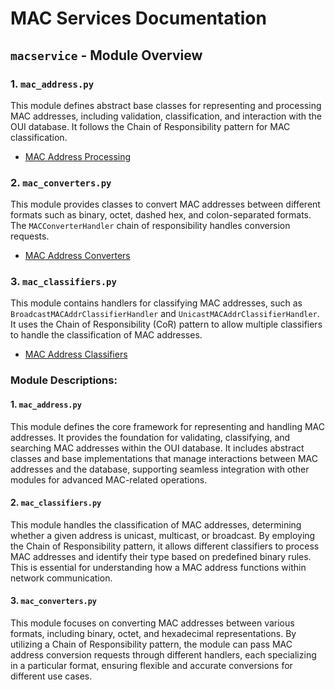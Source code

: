 # MAC Services Documentation

## `macservice` - Module Overview

### 1. **`mac_address.py`**
This module defines abstract base classes for representing and processing MAC addresses, including validation, classification, and interaction with the OUI database. It follows the Chain of Responsibility pattern for MAC classification.
- [MAC Address Processing](docs/macservice/mac_address.md)

### 2. **`mac_converters.py`**
This module provides classes to convert MAC addresses between different formats such as binary, octet, dashed hex, and colon-separated formats. The `MACConverterHandler` chain of responsibility handles conversion requests.
- [MAC Address Converters](docs/macservice/mac_converters.md)

### 3. **`mac_classifiers.py`**
This module contains handlers for classifying MAC addresses, such as `BroadcastMACAddrClassifierHandler` and `UnicastMACAddrClassifierHandler`. It uses the Chain of Responsibility (CoR) pattern to allow multiple classifiers to handle the classification of MAC addresses.
- [MAC Address Classifiers](docs/macservice/mac_classifiers.md)

### Module Descriptions:

#### 1. **`mac_address.py`**
This module defines the core framework for representing and handling MAC addresses. It provides the foundation for validating, classifying, and searching MAC addresses within the OUI database. It includes abstract classes and base implementations that manage interactions between MAC addresses and the database, supporting seamless integration with other modules for advanced MAC-related operations.

#### 2. **`mac_classifiers.py`**
This module handles the classification of MAC addresses, determining whether a given address is unicast, multicast, or broadcast. By employing the Chain of Responsibility pattern, it allows different classifiers to process MAC addresses and identify their type based on predefined binary rules. This is essential for understanding how a MAC address functions within network communication.

#### 3. **`mac_converters.py`**
This module focuses on converting MAC addresses between various formats, including binary, octet, and hexadecimal representations. By utilizing a Chain of Responsibility pattern, the module can pass MAC address conversion requests through different handlers, each specializing in a particular format, ensuring flexible and accurate conversions for different use cases.


